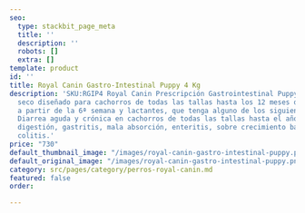 ```yaml
---
seo:
  type: stackbit_page_meta
  title: ''
  description: ''
  robots: []
  extra: []
template: product
id: ''
title: Royal Canin Gastro-Intestinal Puppy 4 Kg
description: 'SKU:RGIP4 Royal Canin Prescripción Gastrointestinal Puppy es un alimento
  seco diseñado para cachorros de todas las tallas hasta los 12 meses de edad, o gestación
  a partir de la 6ª semana y lactantes, que tenga alguno de los siguientes padecimientos:
  Diarrea aguda y crónica en cachorros de todas las tallas hasta el año de edad, mala
  digestión, gastritis, mala absorción, enteritis, sobre crecimiento bacteriano y
  colitis.'
price: "730"
default_thumbnail_image: "/images/royal-canin-gastro-intestinal-puppy.png"
default_original_image: "/images/royal-canin-gastro-intestinal-puppy.png"
category: src/pages/category/perros-royal-canin.md
featured: false
order: 

---
```

